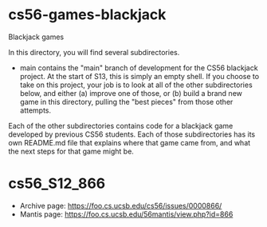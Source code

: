 cs56-games-blackjack
=====================

Blackjack games

In this directory, you will find several subdirectories.

* main contains the "main" branch of development for the CS56
  blackjack project.  At the start of S13, this is simply an empty
  shell.  If you choose to take on this project, your job is to look
  at all of the other subdirectories below, and either (a) improve one
  of those, or (b) build a brand new game in this directory, pulling
  the "best pieces" from those other attempts.

Each of the other subdirectories contains code for a blackjack game
developed by previous CS56 students.  Each of those subdirectories has
its own README.md file that explains where that game came from, and
what the next steps for that game might be.

cs56_S12_866 
============= 
* Archive page: https://foo.cs.ucsb.edu/cs56/issues/0000866/
* Mantis page: https://foo.cs.ucsb.edu/56mantis/view.php?id=866 